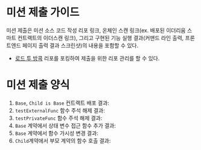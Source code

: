# 미션 제출 가이드
미션 제출은 미션 소스 코드 작성 리포 링크, 온체인 스캔 링크(ex. 배포된 이더리움 스마트 컨트랙트의 이더스캔 링크), 그리고 구현된 기능 실행 결과(커맨드 라인 출력, 프론트엔드 페이지 출력 결과 스크린샷)의 내용을 포함할 수 있다. 

* [로드 투 방콕](https://github.com/LudiumAgwn/road-to-bangkok) 리포를 포킹하여 제출을 위한 리포 관리를 할 수 있다.

# 미션 제출 양식
1. `Base`, `Child is Base` 컨트랙트 배포 결과:
2. `testExternalFunc` 함수 주석 해제 결과:
3. `testPrivateFunc` 함수 주석 해제 결과:
4. `Base` 계약에서 상태 변수 접근 함수 추가 결과:
5. `Base` 계약에서 함수 가시성 변경 결과:
6. `Child`계약에서 부모 계약의 함수 호출 결과:
